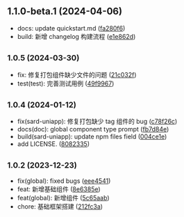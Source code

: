 ## 1.1.0-beta.1 (2024-04-06)

- docs: update quickstart.md ([fa280f6](https://github.com/sutras/sard-uniapp/commit/fa280f6))
- build: 新增 changelog 构建流程 ([e1e862d](https://github.com/sutras/sard-uniapp/commit/e1e862d))

## <small>1.0.5 (2024-03-30)</small>

- fix: 修复打包组件缺少文件的问题 ([21c032f](https://github.com/sutras/sard-uniapp/commit/21c032f))
- test(test): 完善测试用例 ([49f9967](https://github.com/sutras/sard-uniapp/commit/49f9967))

## <small>1.0.4 (2024-01-12)</small>

- fix(sard-uniapp): 修复打包缺少 tag 组件的 bug ([c78f26c](https://github.com/sutras/sard-uniapp/commit/c78f26c))
- docs(doc): global component type prompt ([fb7d84e](https://github.com/sutras/sard-uniapp/commit/fb7d84e))
- build(sard-uniapp): update npm files field ([004ce1e](https://github.com/sutras/sard-uniapp/commit/004ce1e))
- add LICENSE. ([8082335](https://github.com/sutras/sard-uniapp/commit/8082335))

## <small>1.0.2 (2023-12-23)</small>

- fix(global): fixed bugs ([eee4541](https://github.com/sutras/sard-uniapp/commit/eee4541))
- feat: 新增基础组件 ([8e6385e](https://github.com/sutras/sard-uniapp/commit/8e6385e))
- feat(global): 新增组件 ([5c65aab](https://github.com/sutras/sard-uniapp/commit/5c65aab))
- chore: 基础框架搭建 ([212fc3a](https://github.com/sutras/sard-uniapp/commit/212fc3a))
